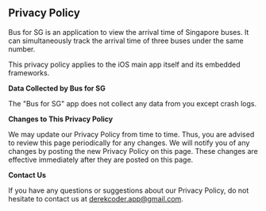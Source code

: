 ## Privacy Policy

Bus for SG is an application to view the arrival time of Singapore buses. It can simultaneously track the arrival time of three buses under the same number.

This privacy policy applies to the iOS main app itself and its embedded frameworks.

**Data Collected by Bus for SG**

The "Bus for SG" app does not collect any data from you except crash logs.

**Changes to This Privacy Policy**

We may update our Privacy Policy from time to time. Thus, you are advised to review this page periodically for any changes. We will notify you of any changes by posting the new Privacy Policy on this page. These changes are effective immediately after they are posted on this page.

**Contact Us**

If you have any questions or suggestions about our Privacy Policy, do not hesitate to contact us at derekcoder.app@gmail.com.
